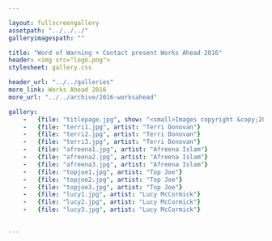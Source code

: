 ```yaml
---

layout: fullscreengallery
assetpath: "../../../"
galleryimagespath: ""

title: "Word of Warning + Contact present Works Ahead 2016"
header: <img src="logo.png">
stylesheet: gallery.css

header_url: "../../galleries"
more_link: Works Ahead 2016
more_url: "../../archive/2016-worksahead"

gallery:
    -   {file: "titlepage.jpg", show: "<small>Images copyright &copy;2016 Word of Warning</small>"}
    -   {file: "terri1.jpg", artist: "Terri Donovan"}
    -   {file: "terri2.jpg", artist: "Terri Donovan"}
    -   {file: "terri3.jpg", artist: "Terri Donovan"} 
    -   {file: "afreena1.jpg", artist: "Afreena Islam"}
    -   {file: "afreena2.jpg", artist: "Afreena Islam"}
    -   {file: "afreena3.jpg", artist: "Afreena Islam"}
    -   {file: "topjoe1.jpg", artist: "Top Joe"}
    -   {file: "topjoe2.jpg", artist: "Top Joe"}
    -   {file: "topjoe3.jpg", artist: "Top Joe"}
    -   {file: "lucy1.jpg", artist: "Lucy McCormick"}
    -   {file: "lucy2.jpg", artist: "Lucy McCormick"}
    -   {file: "lucy3.jpg", artist: "Lucy McCormick"}
   

---
```


